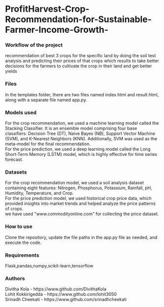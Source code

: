 # ProfitHarvest-Crop-Recommendation-for-Sustainable-Farmer-Income-Growth-
<h3>Workflow of the project</h3>
recommendation of best 3 crops for the specific land by doing the soil test analysis and predicting their prices of that crops which results to take better decisions for the farmers to cultivate the crop in their land and get better yields
<br>
<h3>Files</h3>
In the templates folder, there are two files named index.html and result.html, along with a separate file named app.py.
<br>
<h3>Models used</h3>
For the crop recommendation, we used a machine learning model called the Stacking Classifier. It is an ensemble model comprising four base classifiers: Decision Tree (DT), Naive Bayes (NB), Support Vector Machine (SVM), and K-Nearest Neighbors (KNN). Additionally, SVM was used as the meta-model for the final recommendation.
<br>
For the price prediction, we used a deep learning model called the Long Short-Term Memory (LSTM) model, which is highly effective for time series forecast.
<br>
<h3>Datasets</h3>
For the crop recommendation model, we used a soil analysis dataset containing eight features: Nitrogen, Phosphorus, Potassium, Rainfall, pH, Humidity, Temperature, and Crop.
<br>
For the price prediction model, we used historical crop price data, which provided insights into market trends and helped analyze the price patterns of crops.
<br>
we have used "www.commodityonline.com" for collecting the price dataset.
<h3>How to use</h3>
Clone the repository, update the file paths in the app.py file as needed, and execute the code.
<h3>Requirements</h3>
Flask,pandas,numpy,scikit-learn,tensorflow
<br>
<h3>Authors</h3>
Divitha Kola - https://www.github.com/DivithaKola
<br>
Lohit Kokkirigedda - https://www.github.com/lohit3050
<br>
Srinadh Cheekati - https://www.github.com/srinadhcheekati
